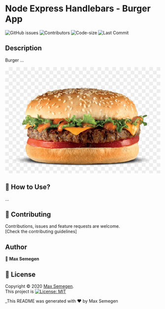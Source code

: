 # Node Express Handlebars - Burger App

![GitHub issues](https://img.shields.io/github/issues-raw/Maxsem4/burger) ![Contributors](https://img.shields.io/github/contributors/Maxsem4/burger) ![Code-size](https://img.shields.io/github/languages/code-size/Maxsem4/burger) ![Last Commit](https://img.shields.io/github/last-commit/Maxsem4/burger)

## Description

Burger ...

![Image description](./public/assets/img/burger.png)

## 🚀 How to Use?

...

## 🤝 Contributing

Contributions, issues and feature requests are welcome.<br />
[Check the contributing guidelines]<br />

## Author

👤 **Max Semegen**

## 📝 License

Copyright © 2020 [Max Semegen](https://github.com/Maxsem4).<br />
This project is [![License: MIT](https://img.shields.io/badge/License-MIT-yellow.svg)](https://opensource.org/licenses/MIT)

\_This README was generated with ❤️ by Max Semegen

